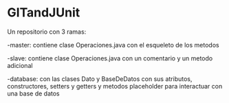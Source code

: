 # GITandJUnit

Un repositorio con 3 ramas:

-master: contiene clase Operaciones.java con el esqueleto de los metodos

-slave: contiene clase Operaciones.java con un comentario y un metodo adicional

-database: con las clases Dato y BaseDeDatos con sus atributos, constructores, setters y getters y metodos placeholder para interactuar con una base de datos
